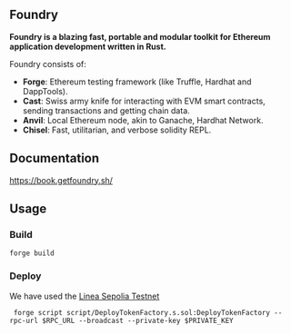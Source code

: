 ## Foundry

**Foundry is a blazing fast, portable and modular toolkit for Ethereum application development written in Rust.**

Foundry consists of:

-   **Forge**: Ethereum testing framework (like Truffle, Hardhat and DappTools).
-   **Cast**: Swiss army knife for interacting with EVM smart contracts, sending transactions and getting chain data.
-   **Anvil**: Local Ethereum node, akin to Ganache, Hardhat Network.
-   **Chisel**: Fast, utilitarian, and verbose solidity REPL.

## Documentation

https://book.getfoundry.sh/

## Usage

### Build

```shell
forge build
```

### Deploy

We have used the [Linea Sepolia Testnet](https://rpc.sepolia.linea.build)

```shell
 forge script script/DeployTokenFactory.s.sol:DeployTokenFactory --rpc-url $RPC_URL --broadcast --private-key $PRIVATE_KEY
```
